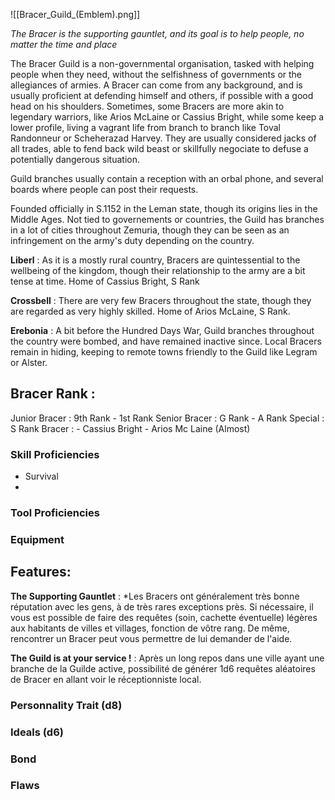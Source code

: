 


![[Bracer_Guild_(Emblem).png]]


*The Bracer is the supporting gauntlet, and its goal is to help people, no matter the time and place*

The Bracer Guild is a non-governmental organisation, tasked with helping people when they need, without the selfishness of governments or the allegiances of armies. 
A Bracer can come from any background, and is usually proficient at defending himself and others, if possible with a good head on his shoulders.
Sometimes, some Bracers are more akin to legendary warriors, like Arios McLaine or Cassius Bright, while some keep a lower profile, living a vagrant life from branch to branch like Toval Randonneur or Scheherazad Harvey. They are usually considered jacks of all trades, able to fend back wild beast or skillfully negociate to defuse a potentially dangerous situation.


Guild branches usually contain a reception with an orbal phone, and several boards where people can post their requests.

Founded officially in S.1152 in the Leman state, though its origins lies in the Middle Ages. Not tied to governements or countries, the Guild has branches in a lot of cities throughout Zemuria, though they can be seen as an infringement on the army's duty depending on the country.

**Liberl** : As it is a mostly rural country, Bracers are quintessential to the wellbeing of the kingdom, though their relationship to the army are a bit tense at time. Home of Cassius Bright, S Rank

**Crossbell** : There are very few Bracers throughout the state, though they are regarded as very highly skilled. Home of Arios McLaine, S Rank.

**Erebonia** : A bit before the Hundred Days War, Guild branches throughout the country were bombed, and have remained inactive since. Local Bracers remain in hiding, keeping to remote towns friendly to the Guild like Legram or Alster.

## Bracer Rank :

Junior Bracer : 9th Rank - 1st Rank
Senior Bracer : G Rank - A Rank
Special : S Rank Bracer :
	- Cassius Bright
	- Arios Mc Laine (Almost)

### Skill Proficiencies
- Survival
- 

### Tool Proficiencies

### Equipment


## Features:

**The Supporting Gauntlet** : *Les Bracers ont généralement très bonne réputation avec les gens, à de très rares exceptions près. Si nécessaire, il vous est possible de faire des requêtes (soin, cachette éventuelle) légères aux habitants de villes et villages, fonction de vôtre rang. De même, rencontrer un Bracer peut vous permettre de lui demander de l'aide.

**The Guild is at your service !** : Après un long repos dans une ville ayant une branche de la Guilde active, possibilité de générer 1d6 requêtes aléatoires de Bracer en allant voir le réceptionniste local. 


### Personnality Trait (d8)


### Ideals (d6)

### Bond

### Flaws
